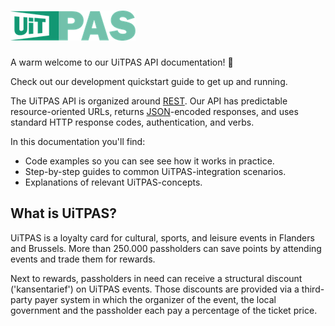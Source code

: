 # ![UiTPAS](../assets/images/uitpas.png)

A warm welcome to our UiTPAS API documentation! 👋

Check out our development quickstart guide to get up and running.

The UiTPAS API is organized around [REST](https://en.wikipedia.org/wiki/Representational_state_transfer). Our API has predictable resource-oriented URLs, returns [JSON](https://www.json.org/json-en.html)-encoded responses, and uses standard HTTP response codes, authentication, and verbs.

In this documentation you'll find:

- Code examples so you can see see how it works in practice.
- Step-by-step guides to common UiTPAS-integration scenarios.
- Explanations of relevant UiTPAS-concepts.

## What is UiTPAS?
UiTPAS is a loyalty card for cultural, sports, and leisure events in Flanders and Brussels. More than 250.000 passholders can save points by attending events and trade them for rewards.

Next to rewards, passholders in need can receive a structural discount ('kansentarief') on UiTPAS events. Those discounts are provided via a third-party payer system in which the organizer of the event, the local government and the passholder each pay a percentage of the ticket price.
